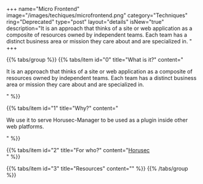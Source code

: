 +++
name="Micro Frontend"
image="/images/techiques/microfrontend.png"
category="Techniques"
ring="Deprecated"
type="post"
layout="details"
isNew="true"
description="It is an approach that thinks of a site or web application as a composite of resources owned by independent teams. Each team has a distinct business area or mission they care about and are specialized in. "
+++

{{% tabs/group %}}
  {{% tabs/item id="0" title="What is it?" content="<p>It is an approach that thinks of a site or web application as a composite of resources owned by independent teams. Each team has a distinct business area or mission they care about and are specialized in.</p>" %}}
  
  {{% tabs/item id="1" title="Why?" content="<p>We use it to serve Horusec-Manager to be used as a plugin inside other web platforms.</p>" %}}
  
  {{% tabs/item id="2" title="For who?" content="<a href='https://horusec.io/site/'>Horusec</a><br />" %}}

  {{% tabs/item id="3" title="Resources" content="" %}}
{{% /tabs/group %}}